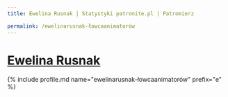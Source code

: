 ```yaml
---
title: Ewelina Rusnak | Statystyki patronite.pl | Patromierz

permalink: /ewelinarusnak-łowcaanimatorów
---
```


# [Ewelina Rusnak](https://patronite.pl/ewelinarusnak-łowcaanimatorów)

{% include profile.md name="ewelinarusnak-łowcaanimatorów" prefix="e" %}

